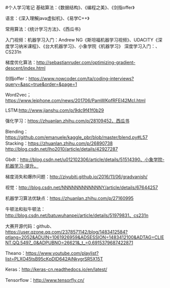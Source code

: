 
#个人学习笔记
基础算法：《数据结构》、《编程之美》、《剑指offer》

语言：《深入理解java虚拟机》、《易学C++》

常用算法：《统计学习方法》、《西瓜书》

入门视频：机器学习入门：Andrew NG《斯坦福机器学习视频》、UDACITY《深度学习纳米课程》、《台大机器学习》、小象学院《机器学习》
          深度学习入门：、CS231n
          
梯度优化算法：http://sebastianruder.com/optimizing-gradient-descent/index.html

剑指offer：https://www.nowcoder.com/ta/coding-interviews?query=&asc=true&order=&page=1

Word2vec；https://www.leiphone.com/news/201706/PamWKpfRFEI42McI.html

LSTM:http://www.jianshu.com/p/9dc9f41f0b29

强化学习：https://zhuanlan.zhihu.com/p/28109452、西瓜书

Blending：https://github.com/emanuele/kaggle_pbr/blob/master/blend.py#L57
Stacking：https://zhuanlan.zhihu.com/p/26890738
http://blog.csdn.net/lho2010/article/details/42927287

Gbdt：http://blog.csdn.net/u012102306/article/details/51514390、小象学院-机器学习-提升。

梯度消失和爆炸问题：http://ziyubiti.github.io/2016/11/06/gradvanish/

视觉：http://blog.csdn.net/NNNNNNNNNNNNY/article/details/67644257

机器学习算法优缺点：https://zhuanlan.zhihu.com/p/27160995

牛顿法和拟牛顿法：http://blog.csdn.net/batuwuhanpei/article/details/51979831、cs231n

大赛开源代码：github、
https://user.qzone.qq.com/2378571142/blog/1483412584?ptlang=2052&ADUIN=1061926959&ADSESSION=1483412100&ADTAG=CLIENT.QQ.5497_.0&ADPUBNO=26621&_t_=0.6915379687422871

Theano：https://www.youtube.com/playlist?list=PLXO45tsB95cKpDID642AjNkygrSR5X15T

Keras：http://keras-cn.readthedocs.io/en/latest/

Tensorflow：http://www.tensorfly.cn/

